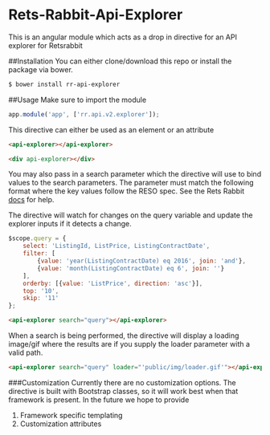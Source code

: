 # Rets-Rabbit-Api-Explorer
This is an angular module which acts as a drop in directive for an API explorer for Retsrabbit

##Installation
You can either clone/download this repo or install the package via bower.

```bash
$ bower install rr-api-explorer
```

##Usage
Make sure to import the module

```javascript
app.module('app', ['rr.api.v2.explorer']);
```

This directive can either be used as an element or an attribute

```html
<api-explorer></api-explorer>
```

```html
<div api-explorer></div>
```

You may also pass in a search parameter which the directive will use to bind values to the search parameters. The parameter must match the following format where the key values follow the RESO spec. See the Rets Rabbit [docs](https://retsrabbit.com/docs) for help.

The directive will watch for changes on the query variable and update the explorer inputs if it detects a change.

```javascript
$scope.query = {
	select: 'ListingId, ListPrice, ListingContractDate',
    filter: [
        {value: 'year(ListingContractDate) eq 2016', join: 'and'},
        {value: 'month(ListingContractDate) eq 6', join: ''}
    ],
    orderby: [{value: 'ListPrice', direction: 'asc'}],
    top: '10',
    skip: '11'
};
```

```html
<api-explorer search="query"></api-explorer>
```

When a search is being performed, the directive will display a loading image/gif where the results are if you supply the loader parameter with a valid path.

```html
<api-explorer search="query" loader="'public/img/loader.gif'"></api-explorer>
```

###Customization
Currently there are no customization options. The directive is built with Bootstrap classes, so it will work best when that framework is present. In the future we hope to provide

1. Framework specific templating
2. Customization attributes
